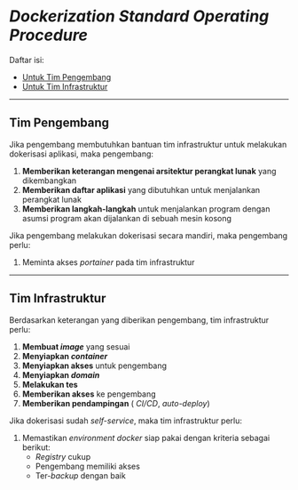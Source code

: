 # *Dockerization Standard Operating Procedure*

Daftar isi:
- [Untuk Tim Pengembang](#tim-pengembang)
- [Untuk Tim Infrastruktur](#tim-infrastruktur)
---
## Tim Pengembang

Jika pengembang membutuhkan bantuan tim infrastruktur untuk melakukan dokerisasi aplikasi, maka pengembang:
1. **Memberikan keterangan mengenai arsitektur perangkat lunak** yang dikembangkan
2. **Memberikan daftar aplikasi** yang dibutuhkan untuk menjalankan perangkat lunak
3. **Memberikan langkah-langkah** untuk menjalankan program dengan asumsi program akan dijalankan di sebuah mesin kosong

Jika pengembang melakukan dokerisasi secara mandiri, maka pengembang perlu:
1. Meminta akses *portainer* pada tim infrastruktur
---
## Tim Infrastruktur

Berdasarkan keterangan yang diberikan pengembang, tim infrastruktur perlu:
1. **Membuat *image*** yang sesuai
2. **Menyiapkan *container***
3. **Menyiapkan akses** untuk pengembang
4. **Menyiapkan *domain***
5. **Melakukan tes**
6. **Memberikan akses** ke pengembang
7. **Memberikan pendampingan** ( *CI/CD*, *auto-deploy*)

Jika dokerisasi sudah *self-service*, maka tim infrastruktur perlu:
1. Memastikan *environment docker* siap pakai dengan kriteria sebagai berikut:
    - *Registry* cukup
    - Pengembang memiliki akses
    - Ter-*backup* dengan baik